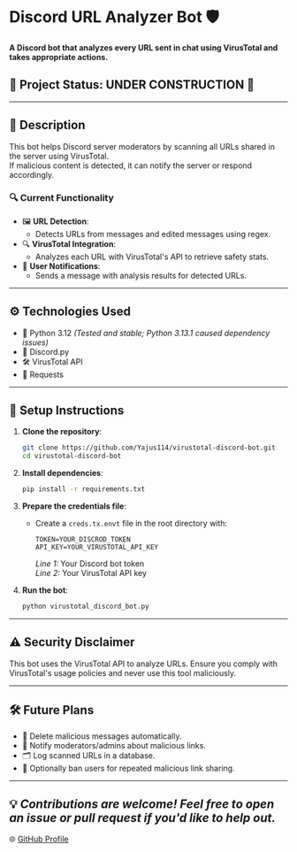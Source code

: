 # Discord URL Analyzer Bot 🛡️

**A Discord bot that analyzes every URL sent in chat using VirusTotal and takes appropriate actions.**

## 🚧 Project Status: UNDER CONSTRUCTION 🚧

---

## 📝 Description

This bot helps Discord server moderators by scanning all URLs shared in the server using VirusTotal.  
If malicious content is detected, it can notify the server or respond accordingly.

### 🔍 Current Functionality

- 🖼️ **URL Detection**:  
  - Detects URLs from messages and edited messages using regex.  
- 🔍 **VirusTotal Integration**:  
  - Analyzes each URL with VirusTotal's API to retrieve safety stats.  
- 📨 **User Notifications**:  
  - Sends a message with analysis results for detected URLs.  

---

## ⚙️ Technologies Used

- 🐍 Python 3.12 *(Tested and stable; Python 3.13.1 caused dependency issues)* 
- 🤖 Discord.py  
- 🛠️ VirusTotal API  
- 📡 Requests  

---

## 🚀 Setup Instructions

1. **Clone the repository**:  
    ```bash
    git clone https://github.com/Yajus114/virustotal-discord-bot.git
    cd virustotal-discord-bot
    ```

2. **Install dependencies**:  
    ```bash
    pip install -r requirements.txt
    ```
3. **Prepare the credentials file**:  
    - Create a `creds.tx.envt` file in the root directory with:  
      ```
      TOKEN=YOUR_DISCROD_TOKEN
      API_KEY=YOUR_VIRUSTOTAL_API_KEY
      ```
      *Line 1:* Your Discord bot token  
      *Line 2:* Your VirusTotal API key  

4. **Run the bot**:  
    ```bash
    python virustotal_discord_bot.py
    ```
---

## ⚠️ Security Disclaimer

This bot uses the VirusTotal API to analyze URLs. Ensure you comply with VirusTotal's usage policies and never use this tool maliciously.  

---

## 🛠️ Future Plans

- 🛑 Delete malicious messages automatically.  
- 🚨 Notify moderators/admins about malicious links.  
- 🗂️ Log scanned URLs in a database.  
- 🚷 Optionally ban users for repeated malicious link sharing.  

---
💡 *Contributions are welcome! Feel free to open an issue or pull request if you'd like to help out.*
---

🌐 [GitHub Profile](https://github.com/Yajus114)
